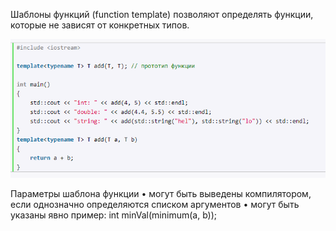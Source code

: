 Шаблоны функций (function template) позволяют определять функции, которые не зависят от конкретных типов.

![](Pasted%20image%2020240107174004.png)

Параметры шаблона функции 
• могут быть выведены компилятором, если однозначно определяются списком аргументов 
• могут быть указаны явно 
пример: int minVal(minimum(a, b));